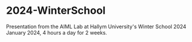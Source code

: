 # 2024-WinterSchool

Presentation from the AIML Lab at Hallym University's Winter School 2024
January 2024, 4 hours a day for 2 weeks.
